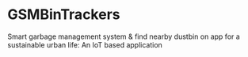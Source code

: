 # GSMBinTrackers
Smart garbage management system &amp; find nearby dustbin on app  for a sustainable urban life: An IoT based application
